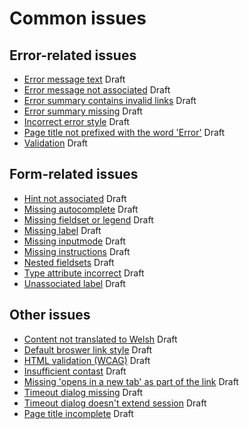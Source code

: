# Common issues

## Error-related issues
- [Error message text](https://github.com/hmrc/accessibility/blob/master/docs/common-issues/error-message.md) Draft
- [Error message not associated](https://github.com/hmrc/accessibility/blob/master/docs/common-issues/error-not-associated.md) Draft
- [Error summary contains invalid links](https://github.com/hmrc/accessibility/blob/master/docs/common-issues/error-summary-links.md) Draft
- [Error summary missing](https://github.com/hmrc/accessibility/blob/master/docs/common-issues/error-summary-missing.md) Draft
- [Incorrect error style](https://github.com/hmrc/accessibility/blob/master/docs/common-issues/error-styles.md) Draft
- [Page title not prefixed with the word 'Error'](https://github.com/hmrc/accessibility/blob/master/docs/common-issues/error-page-title.md) Draft
- [Validation](https://github.com/hmrc/accessibility/blob/master/docs/common-issues/validation.md) Draft

## Form-related issues
- [Hint not associated](https://github.com/hmrc/accessibility/blob/master/docs/common-issues/hint-not-associated.md) Draft
- [Missing autocomplete](https://github.com/hmrc/accessibility/blob/master/docs/common-issues/missing-autocomplete.md) Draft
- [Missing fieldset or legend](https://github.com/hmrc/accessibility/blob/master/docs/common-issues/missing-fieldset-or-legend.md) Draft
- [Missing label](https://github.com/hmrc/accessibility/blob/master/docs/common-issues/missing-label.md) Draft
- [Missing inputmode](https://github.com/hmrc/accessibility/blob/master/docs/common-issues/missing-inputmode.md) Draft
- [Missing instructions](https://github.com/hmrc/accessibility/blob/master/docs/common-issues/missing-instructions.md) Draft
- [Nested fieldsets](https://github.com/hmrc/accessibility/blob/master/docs/common-issues/nested-fieldsets.md) Draft
- [Type attribute incorrect](https://github.com/hmrc/accessibility/blob/master/docs/common-issues/type-attribute-incorrect.md) Draft
- [Unassociated label](https://github.com/hmrc/accessibility/blob/master/docs/common-issues/unassociated-label.md) Draft

## Other issues
- [Content not translated to Welsh](https://github.com/hmrc/accessibility/blob/master/docs/common-issues/welsh-translations.md) Draft
- [Default broswer link style](https://github.com/hmrc/accessibility/blob/master/docs/common-issues/default-browser-link-style.md) Draft
- [HTML validation (WCAG)](https://github.com/hmrc/accessibility/blob/master/docs/common-issues/html-validation-wcag.md) Draft
- [Insufficient contast](https://github.com/hmrc/accessibility/blob/master/docs/common-issues/insufficient-contast.md) Draft
- [Missing 'opens in a new tab' as part of the link](https://github.com/hmrc/accessibility/blob/master/docs/common-issues/open-in-new-window-links.md) Draft
- [Timeout dialog missing](https://github.com/hmrc/accessibility/blob/master/docs/common-issues/timeout-dialog.md) Draft
- [Timeout dialog doesn't extend session](https://github.com/hmrc/accessibility/blob/master/docs/common-issues/timeout-dialog-cannot-extend-session.md) Draft
- [Page title incomplete](https://github.com/hmrc/accessibility/blob/master/docs/common-issues/page-title-incomplete.md) Draft
